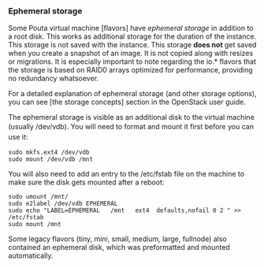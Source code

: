 ### Ephemeral storage

Some  Pouta  virtual machine  [flavors]  have  *ephemeral storage*  in
addition to  a root  disk. This  works as  additional storage  for the
duration of the instance. This storage is not saved with the instance.
This storage **does  not** get saved when you create  a snapshot of an
image.   It is  not copied  along with  resizes or  migrations. It  is
especially  important to  note regarding  the io.\*  flavors that  the
storage is based on RAID0  arrays optimized for performance, providing
no redundancy whatsoever.

For a  detailed explanation  of ephemeral  storage (and  other storage
options), you can see [the  storage concepts] section in the OpenStack
user guide.

The ephemeral storage is visible as  an additional disk to the virtual
machine (usually  /dev/vdb). <span style="line-height:  1.5;">You will
need to format and mount it first before you can use it:</span>

    sudo mkfs.ext4 /dev/vdb
    sudo mount /dev/vdb /mnt

You will  also need  to add  an entry  to the  /etc/fstab file  on the
machine to make sure the disk gets mounted after a reboot:

    sudo umount /mnt/
    sudo e2label /dev/vdb EPHEMERAL
    sudo echo "LABEL=EPHEMERAL   /mnt   ext4  defaults,nofail 0 2 " >> /etc/fstab
    sudo mount /mnt

Some legacy flavors (tiny, mini,  small, medium, large, fullnode) also
contained  an  ephemeral  disk,  which was  preformatted  and  mounted
automatically.
